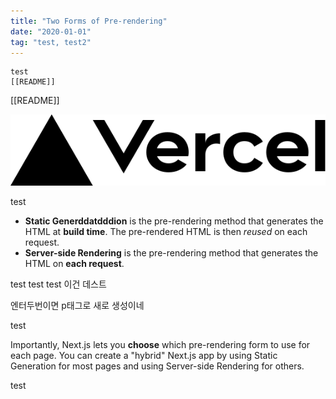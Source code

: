 ```yaml
---
title: "Two Forms of Pre-rendering"
date: "2020-01-01"
tag: "test, test2"
---
```


```
test
[[README]]

```

[[README]]

![alt](/vercel.svg)

test

- **Static Generddatdddion** is the pre-rendering method that generates the HTML at **build time**. The pre-rendered HTML is then _reused_ on each request.
- **Server-side Rendering** is the pre-rendering method that generates the HTML on **each request**.


test
test
test 이건 데스트 

엔터두번이면 p태그로 새로 생성이네


test


Importantly, Next.js lets you **choose** which pre-rendering form to use for each page. You can create a "hybrid" Next.js app by using Static
  Generation for most pages and using Server-side Rendering for others.

test

